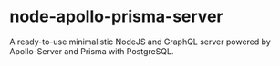 # node-apollo-prisma-server
A ready-to-use minimalistic NodeJS and GraphQL server powered by Apollo-Server and Prisma with PostgreSQL.
